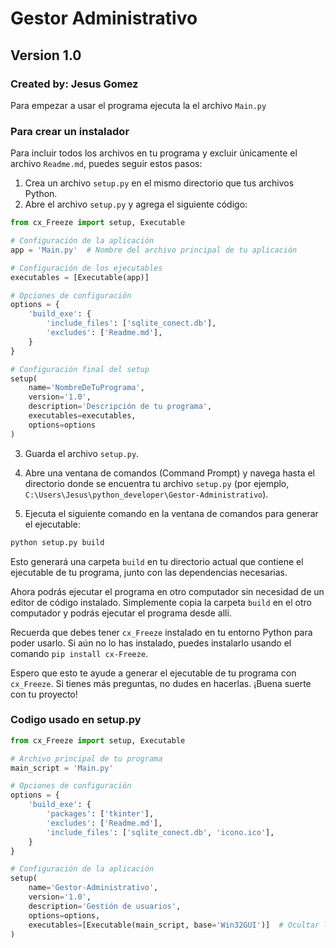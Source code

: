 # Gestor Administrativo
## Version 1.0
### Created by: Jesus Gomez
Para empezar a usar el programa ejecuta la el archivo ```Main.py```

### Para crear un instalador 
Para incluir todos los archivos en tu programa y excluir únicamente el archivo `Readme.md`, puedes seguir estos pasos:

1. Crea un archivo `setup.py` en el mismo directorio que tus archivos Python.
2. Abre el archivo `setup.py` y agrega el siguiente código:

```python
from cx_Freeze import setup, Executable

# Configuración de la aplicación
app = 'Main.py'  # Nombre del archivo principal de tu aplicación

# Configuración de los ejecutables
executables = [Executable(app)]

# Opciones de configuración
options = {
    'build_exe': {
        'include_files': ['sqlite_conect.db'],
        'excludes': ['Readme.md'],
    }
}

# Configuración final del setup
setup(
    name='NombreDeTuPrograma',
    version='1.0',
    description='Descripción de tu programa',
    executables=executables,
    options=options
)
```

3. Guarda el archivo `setup.py`.

4. Abre una ventana de comandos (Command Prompt) y navega hasta el directorio donde se encuentra tu archivo `setup.py` (por ejemplo, `C:\Users\Jesus\python_developer\Gestor-Administrativo`).

5. Ejecuta el siguiente comando en la ventana de comandos para generar el ejecutable:

```bash
python setup.py build
```

Esto generará una carpeta `build` en tu directorio actual que contiene el ejecutable de tu programa, junto con las dependencias necesarias.

Ahora podrás ejecutar el programa en otro computador sin necesidad de un editor de código instalado. Simplemente copia la carpeta `build` en el otro computador y podrás ejecutar el programa desde allí.

Recuerda que debes tener `cx_Freeze` instalado en tu entorno Python para poder usarlo. Si aún no lo has instalado, puedes instalarlo usando el comando `pip install cx-Freeze`.

Espero que esto te ayude a generar el ejecutable de tu programa con `cx_Freeze`. Si tienes más preguntas, no dudes en hacerlas. ¡Buena suerte con tu proyecto!


### Codigo usado en setup.py
```python
from cx_Freeze import setup, Executable

# Archivo principal de tu programa
main_script = 'Main.py'

# Opciones de configuración
options = {
    'build_exe': {
        'packages': ['tkinter'],
        'excludes': ['Readme.md'],
        'include_files': ['sqlite_conect.db', 'icono.ico'],
    }
}

# Configuración de la aplicación
setup(
    name='Gestor-Administrativo',
    version='1.0',
    description='Gestión de usuarios',
    options=options,
    executables=[Executable(main_script, base='Win32GUI')]  # Ocultar la ventana de la terminal
)

```
